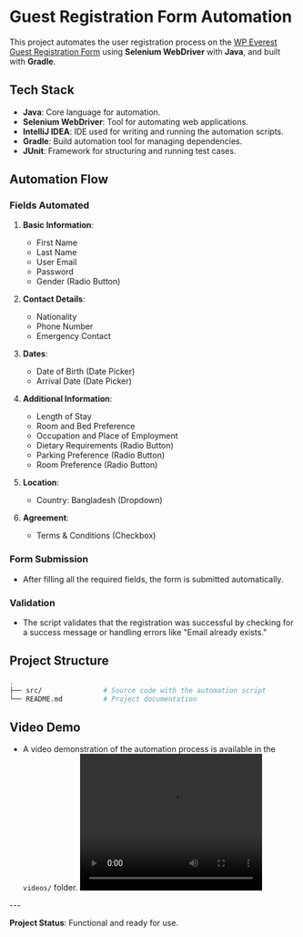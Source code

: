 # Guest Registration Form Automation

This project automates the user registration process on the [WP Everest Guest Registration Form](https://demo.wpeverest.com/user-registration/guest-registration-form/) using **Selenium WebDriver** with **Java**, and built with **Gradle**.

## Tech Stack

- **Java**: Core language for automation.
- **Selenium WebDriver**: Tool for automating web applications.
- **IntelliJ IDEA**: IDE used for writing and running the automation scripts.
- **Gradle**: Build automation tool for managing dependencies.
- **JUnit**: Framework for structuring and running test cases.

## Automation Flow

### Fields Automated

1. **Basic Information**:
   - First Name
   - Last Name
   - User Email
   - Password
   - Gender (Radio Button)

2. **Contact Details**:
   - Nationality
   - Phone Number
   - Emergency Contact

3. **Dates**:
   - Date of Birth (Date Picker)
   - Arrival Date (Date Picker)

4. **Additional Information**:
   - Length of Stay
   - Room and Bed Preference
   - Occupation and Place of Employment
   - Dietary Requirements (Radio Button)
   - Parking Preference (Radio Button)
   - Room Preference (Radio Button)

5. **Location**:
   - Country: Bangladesh (Dropdown)

6. **Agreement**:
   - Terms & Conditions (Checkbox)

### Form Submission

- After filling all the required fields, the form is submitted automatically.

### Validation

- The script validates that the registration was successful by checking for a success message or handling errors like "Email already exists."

## Project Structure

```bash
.
├── src/               # Source code with the automation script         
└── README.md          # Project documentation
```


## Video Demo

- A video demonstration of the automation process is available in the `videos/` folder.
  <video width="320" height="240" controls>
  <source src="movie.mp4" type="video/mp4">
  Your browser does not support the video tag.
</video>
---

**Project Status**: Functional and ready for use.

